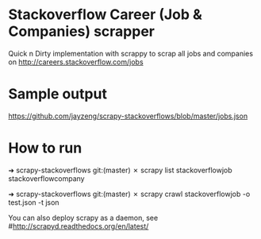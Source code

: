 # Stackoverflow Career (Job & Companies) scrapper

Quick n Dirty implementation with scrappy to scrap all jobs and companies on http://careers.stackoverflow.com/jobs

# Sample output
https://github.com/jayzeng/scrapy-stackoverflows/blob/master/jobs.json

# How to run
➜  scrapy-stackoverflows git:(master) ✗ scrapy list
stackoverflowjob
stackoverflowcompany

➜  scrapy-stackoverflows git:(master) ✗ scrapy crawl stackoverflowjob -o test.json -t json

You can also deploy scrapy as a daemon, see #http://scrapyd.readthedocs.org/en/latest/
